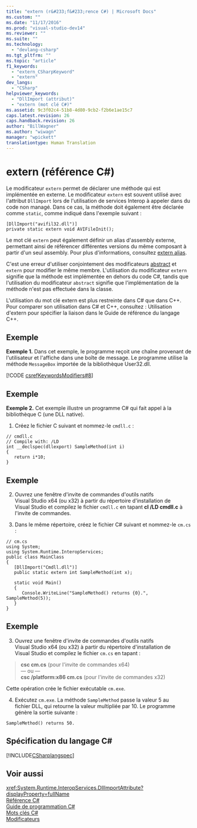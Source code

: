 ```yaml
---
title: "extern (r&#233;f&#233;rence C#) | Microsoft Docs"
ms.custom: ""
ms.date: "11/17/2016"
ms.prod: "visual-studio-dev14"
ms.reviewer: ""
ms.suite: ""
ms.technology: 
  - "devlang-csharp"
ms.tgt_pltfrm: ""
ms.topic: "article"
f1_keywords: 
  - "extern_CSharpKeyword"
  - "extern"
dev_langs: 
  - "CSharp"
helpviewer_keywords: 
  - "DllImport (attribut)"
  - "extern (mot clé C#)"
ms.assetid: 9c3f02c4-51b8-4d80-9cb2-f2b6e1ae15c7
caps.latest.revision: 26
caps.handback.revision: 26
author: "BillWagner"
ms.author: "wiwagn"
manager: "wpickett"
translationtype: Human Translation
---
```

# extern (r&#233;f&#233;rence C#)
Le modificateur `extern` permet de déclarer une méthode qui est implémentée en externe.  Le modificateur `extern` est souvent utilisé avec l'attribut `DllImport` lors de l'utilisation de services Interop à appeler dans du code non managé.  Dans ce cas, la méthode doit également être déclarée comme `static`, comme indiqué dans l'exemple suivant :  
  
```  
[DllImport("avifil32.dll")]  
private static extern void AVIFileInit();  
```  
  
 Le mot clé `extern` peut également définir un alias d'assembly externe, permettant ainsi de référencer différentes versions du même composant à partir d'un seul assembly.  Pour plus d'informations, consultez [extern alias](../../../csharp/language-reference/keywords/extern-alias.md).  
  
 C'est une erreur d'utiliser conjointement des modificateurs [abstract](../../../csharp/language-reference/keywords/abstract.md) et `extern` pour modifier le même membre.  L'utilisation du modificateur `extern` signifie que la méthode est implémentée en dehors du code C\#, tandis que l'utilisation du modificateur `abstract` signifie que l'implémentation de la méthode n'est pas effectuée dans la classe.  
  
 L'utilisation du mot clé extern est plus restreinte dans C\# que dans C\+\+.  Pour comparer son utilisation dans C\# et C\+\+, consultez : Utilisation d'extern pour spécifier la liaison dans le Guide de référence du langage C\+\+.  
  
## Exemple  
 **Exemple 1.** Dans cet exemple, le programme reçoit une chaîne provenant de l'utilisateur et l'affiche dans une boîte de message.  Le programme utilise la méthode `MessageBox` importée de la bibliothèque User32.dll.  
  
 [!CODE [csrefKeywordsModifiers#8](../CodeSnippet/VS_Snippets_VBCSharp/csrefKeywordsModifiers#8)]  
  
## Exemple  
 **Exemple 2.** Cet exemple illustre un programme C\# qui fait appel à la bibliothèque C \(une DLL native\).  
  
 1.  Créez le fichier C suivant et nommez\-le `cmdll.c` :  
  
```  
// cmdll.c  
// Compile with: /LD  
int __declspec(dllexport) SampleMethod(int i)  
{  
   return i*10;  
}  
```  
  
## Exemple  
 2.  Ouvrez une fenêtre d'invite de commandes d'outils natifs Visual Studio x64 \(ou x32\) à partir du répertoire d'installation de Visual Studio et compilez le fichier `cmdll.c` en tapant **cl \/LD cmdll.c** à l'invite de commandes.  
  
 3.  Dans le même répertoire, créez le fichier C\# suivant et nommez\-le `cm.cs` :  
  
```  
// cm.cs  
using System;  
using System.Runtime.InteropServices;  
public class MainClass   
{  
   [DllImport("Cmdll.dll")]  
   public static extern int SampleMethod(int x);  
  
   static void Main()   
   {  
      Console.WriteLine("SampleMethod() returns {0}.", SampleMethod(5));  
   }  
}  
```  
  
## Exemple  
 3.  Ouvrez une fenêtre d'invite de commandes d'outils natifs Visual Studio x64 \(ou x32\) à partir du répertoire d'installation de Visual Studio et compilez le fichier `cm.cs` en tapant :  
  
> **csc cm.cs** \(pour l'invite de commandes x64\)   
>  — ou —  
> **csc \/platform:x86 cm.cs** \(pour l'invite de commandes x32\)  
  
 Cette opération crée le fichier exécutable `cm.exe`.  
  
 4.  Exécutez `cm.exe`.  La méthode `SampleMethod` passe la valeur 5 au fichier DLL, qui retourne la valeur multipliée par 10. Le programme génère la sortie suivante :  
  
```  
SampleMethod() returns 50.  
```  
  
## Spécification du langage C\#  
 [!INCLUDE[CSharplangspec](../../../csharp/language-reference/keywords/includes/csharplangspec_md.md)]  
  
## Voir aussi  
 <xref:System.Runtime.InteropServices.DllImportAttribute?displayProperty=fullName>   
 [Référence C\#](../../../csharp/language-reference/index.md)   
 [Guide de programmation C\#](../../../csharp/programming-guide/index.md)   
 [Mots clés C\#](../../../csharp/language-reference/keywords/index.md)   
 [Modificateurs](../../../csharp/language-reference/keywords/modifiers.md)